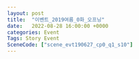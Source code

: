 ```yaml
---
layout: post
title:  "이벤트_2019여름_0화_오프닝"
date:   2022-08-28 16:00:00 +0000
categories: Event
Tags: Story Event
SceneCode: ["scene_evt190627_cp0_q1_s10"]
---
```

